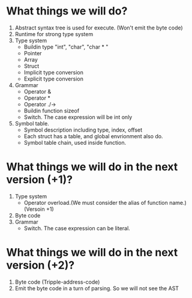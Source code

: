 # What things we will do?
1. Abstract syntax tree is used for execute. (Won't emit the byte code)
2. Runtime for strong type system
3. Type system 
    + Buildin type "int", "char", "char * "
    + Pointer
    + Array
    + Struct
    + Implicit type conversion
    + Explicit type conversion
4. Grammar
    + Operator &
    + Operator *
    + Operator ./->
    + Buildin function sizeof
    + Switch. The case expression will be int only
5. Symbol table.
    + Symbol description including type, index, offset
    + Each struct has a table, and global envrionment also do.
    + Symbol table chain, used inside function.
    
# What things we will do in the next version (+1)? 
1. Type system
    + Operator overload.(We must consider the alias of function name.)(Versoin +1)
2. Byte code
3. Grammar
    + Switch. The case expression can be literal.

# What things we will do in the next version (+2)? 
1. Byte code (Tripple-address-code)
2. Emit the byte code in a turn of parsing. So we will not see the AST
